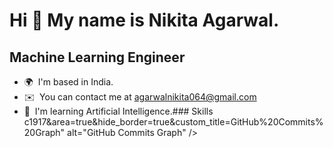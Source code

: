 Hi 👋 My name is Nikita Agarwal.
================================

Machine Learning Engineer
-------------------------

*   🌍  I'm based in India.
*   ✉️  You can contact me at [agarwalnikita064@gmail.com](mailto:agarwalnikita064@gmail.com)
*   🧠  I'm learning Artificial Intelligence.### Skills 
c1917&area=true&hide_border=true&custom_title=GitHub%20Commits%20Graph" alt="GitHub Commits Graph" /></a>


<!-- Proudly created with GPRM ( https://gprm.itsvg.in ) -->
